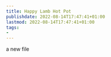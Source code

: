 ```yaml
---
title: Happy Lamb Hot Pot
publishdate: 2022-08-14T17:47:41+01:00
lastmod: 2022-08-14T17:47:41+01:00
tags: 
- 
---
```














a new file



